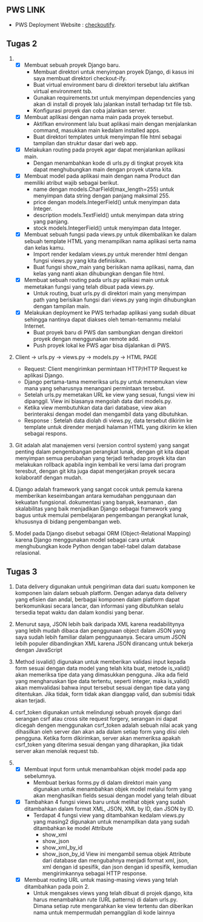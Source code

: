 ## PWS LINK

- PWS Deployment Website : [checkoutify](http://raffi-dary-checkoutify.pbp.cs.ui.ac.id/).

## Tugas 2

1.  - [x] Membuat sebuah proyek Django baru.
      - Membuat direktori untuk menyimpan proyek Django, di kasus ini saya membuat direktori checkout-ify.
      - Buat virtual environment baru di direktori tersebut lalu aktifkan virtual environment tsb.
      - Gunakan requirements.txt untuk menyimpan dependencies yang akan di install di proyek lalu jalankan install terhadap txt file tsb.
      - Konfigurasi proyek dan coba jalankan server.
    - [x] Membuat aplikasi dengan nama main pada proyek tersebut.
      - Aktifkan environment lalu buat aplikasi main dengan menjalankan command, masukkan main kedalam installed apps.
      - Buat direktori templates untuk menyimpan file html sebagai tampilan dan struktur dasar dari web app.
    - [x] Melakukan routing pada proyek agar dapat menjalankan aplikasi main.
      - Dengan menambahkan kode di urls.py di tingkat proyek kita dapat menghubungkan main dengan proyek utama kita.
    - [x] Membuat model pada aplikasi main dengan nama Product dan memiliki atribut wajib sebagai berikut.
      - name dengan models.CharField(max_length=255) untuk menyimpan data string dengan panjang maksimal 255.
      - price dengan models.IntegerField() untuk menyimpan data Integer.
      - description models.TextField() untuk menyimpan data string yang panjang.
      - stock models.IntegerField() untuk menyimpan data Integer.
    - [x] Membuat sebuah fungsi pada views.py untuk dikembalikan ke dalam sebuah template HTML yang menampilkan nama aplikasi serta nama dan kelas kamu.
      - Import render kedalam views.py untuk merender html dengan fungsi views.py yang kita definisikan.
      - Buat fungsi show_main yang berisikan nama aplikasi, nama, dan kelas yang nanti akan dihubungkan dengan file html.
    - [x] Membuat sebuah routing pada urls.py aplikasi main untuk memetakan fungsi yang telah dibuat pada views.py.
      - Untuk routing, buat urls.py di direktori main yang menyimpan path yang berisikan fungsi dari views.py yang ingin dihubungkan dengan tampilan main.
    - [x] Melakukan deployment ke PWS terhadap aplikasi yang sudah dibuat sehingga nantinya dapat diakses oleh teman-temanmu melalui Internet.
      - Buat proyek baru di PWS dan sambungkan dengan direktori proyek dengan menggunakan remote add.
      - Push proyek lokal ke PWS agar bisa dijalankan di PWS.

2.  Client -> urls.py -> views.py -> models.py -> HTML PAGE

    - Request: Client mengirimkan permintaan HTTP/HTTP Request ke aplikasi Django.
    - Django pertama-tama memeriksa urls.py untuk menemukan view mana yang seharusnya menangani permintaan tersebut.
    - Setelah urls.py memetakan URL ke view yang sesuai, fungsi view ini dipanggil. View ini biasanya mengolah data dari models.py.
    - Ketika view membutuhkan data dari database, view akan berinteraksi dengan model dan mengambil data yang dibutuhkan.
    - Response : Setelah data diolah di views.py, data tersebut dikirim ke template untuk dirender menjadi halaman HTML yang dikirim ke klien sebagai respons.

3.  Git adalah alat manajemen versi (version control system) yang sangat penting dalam pengembangan perangkat lunak, dengan git kita dapat menyimpan semua perubahan yang terjadi terhadap proyek kita dan melakukan rollback apabila ingin kembali ke versi lama dari program teresbut, dengan git kita juga dapat mengerjakan proyek secara kolaboratif dengan mudah.

4.  Django adalah framework yang sangat cocok untuk pemula karena memberikan keseimbangan antara kemudahan penggunaan dan kekuatan fungsional. dokumentasi yang banyak, keamanan , dan skalabilitas yang baik menjadikan Django sebagai framework yang bagus untuk memulai pembelajaran pengembangan perangkat lunak, khususnya di bidang pengembangan web.

5.  Model pada Django disebut sebagai ORM (Object-Relational Mapping) karena Django menggunakan model sebagai cara untuk menghubungkan kode Python dengan tabel-tabel dalam database relasional.

## Tugas 3

1. Data delivery digunakan untuk pengiriman data dari suatu komponen ke komponen lain dalam sebuah platform. Dengan adanya data delivery yang efisien dan andal, berbagai komponen dalam platform dapat berkomunikasi secara lancar, dan informasi yang dibutuhkan selalu tersedia tepat waktu dan dalam kondisi yang benar.

2. Menurut saya, JSON lebih baik daripada XML karena readabilitynya yang lebih mudah dibaca dan penggunaan object dalam JSON yang saya sudah lebih familiar dalam penggunaanya. Secara umum JSON lebih populer dibandingkan XML karena JSON dirancang untuk bekerja dengan JavaScript

3. Method isvalid() digunakan untuk memberikan validasi input kepada form sesuai dengan data model yang telah kita buat, metode is_valid() akan memeriksa tipe data yang dimasukkan pengguna. Jika ada field yang mengharuskan tipe data tertentu, seperti integer, maka is_valid() akan memvalidasi bahwa input tersebut sesuai dengan tipe data yang ditentukan. Jika tidak, form tidak akan dianggap valid, dan submisi tidak akan terjadi.

4. csrf_token digunakan untuk melindungi sebuah proyek django dari serangan csrf atau cross site request forgery, serangan ini dapat dicegah dengen menggunakan csrf_token adalah sebuah nilai acak yang dihasilkan oleh server dan akan ada dalam setiap form yang diisi oleh pengguna. Ketika form dikirimkan, server akan memeriksa apakah csrf_token yang diterima sesuai dengan yang diharapkan, jika tidak server akan menolak request tsb.

5.  - [x] Membuat input form untuk menambahkan objek model pada app sebelumnya.
        - Membuat berkas forms.py di dalam direktori main yang digunakan untuk menambahkan objek model melalui form yang akan menghasilkan fields sesuai dengan model yang telah dibuat
    - [x] Tambahkan 4 fungsi views baru untuk melihat objek yang sudah ditambahkan dalam format XML, JSON, XML by ID, dan JSON by ID.
        - Terdapat 4 fungsi view yang ditambahkan kedalam views.py yang masing2 digunakan untuk menampilkan data yang sudah ditambahkan ke model Attribute
            - show_xml
            - show_json
            - show_xml_by_id
            - show_json_by_id
    View ini mengambil semua objek Attribute dari database dan mengubahnya menjadi format xml, json, xml dengan id spesifik, dan json dengan id spesifik, kemudian mengirimkannya sebagai HTTP response.
    - [x] Membuat routing URL untuk masing-masing views yang telah ditambahkan pada poin 2.
        - Untuk mengakses views yang telah dibuat di projek django, kita harus menambahkan rute (URL patterns) di dalam urls.py. Dimana setiap rute mengarahkan ke view tertentu dan diberikan nama untuk mempermudah pemanggilan di kode lainnya
